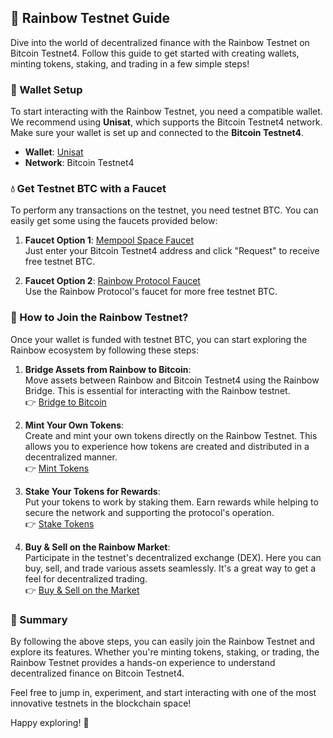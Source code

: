 ## 🌈 **Rainbow Testnet Guide**

Dive into the world of decentralized finance with the Rainbow Testnet on Bitcoin Testnet4. Follow this guide to get started with creating wallets, minting tokens, staking, and trading in a few simple steps!

### **🔑 Wallet Setup**

To start interacting with the Rainbow Testnet, you need a compatible wallet. We recommend using **Unisat**, which supports the Bitcoin Testnet4 network. Make sure your wallet is set up and connected to the **Bitcoin Testnet4**.

- **Wallet**: [Unisat](https://unisat.io)
- **Network**: Bitcoin Testnet4

### **💧 Get Testnet BTC with a Faucet**

To perform any transactions on the testnet, you need testnet BTC. You can easily get some using the faucets provided below:

1. **Faucet Option 1**: [Mempool Space Faucet](https://mempool.space/testnet4/faucet)  
   Just enter your Bitcoin Testnet4 address and click "Request" to receive free testnet BTC.

2. **Faucet Option 2**: [Rainbow Protocol Faucet](https://testnet.rainbowprotocol.xyz/faucet)  
   Use the Rainbow Protocol's faucet for more free testnet BTC.

### **🚀 How to Join the Rainbow Testnet?**

Once your wallet is funded with testnet BTC, you can start exploring the Rainbow ecosystem by following these steps:

1. **Bridge Assets from Rainbow to Bitcoin**:  
   Move assets between Rainbow and Bitcoin Testnet4 using the Rainbow Bridge. This is essential for interacting with the Rainbow testnet.  
   👉 [Bridge to Bitcoin](https://testnet.rainbowprotocol.xyz/dashboard)

2. **Mint Your Own Tokens**:  
   Create and mint your own tokens directly on the Rainbow Testnet. This allows you to experience how tokens are created and distributed in a decentralized manner.  
   👉 [Mint Tokens](https://testnet.rainbowprotocol.xyz/mint)

3. **Stake Your Tokens for Rewards**:  
   Put your tokens to work by staking them. Earn rewards while helping to secure the network and supporting the protocol's operation.  
   👉 [Stake Tokens](https://testnet.rainbowprotocol.xyz/staking)

4. **Buy & Sell on the Rainbow Market**:  
   Participate in the testnet's decentralized exchange (DEX). Here you can buy, sell, and trade various assets seamlessly. It's a great way to get a feel for decentralized trading.  
   👉 [Buy & Sell on the Market](https://testnet.rainbowprotocol.xyz/markets)

### **📝 Summary**

By following the above steps, you can easily join the Rainbow Testnet and explore its features. Whether you're minting tokens, staking, or trading, the Rainbow Testnet provides a hands-on experience to understand decentralized finance on Bitcoin Testnet4.

Feel free to jump in, experiment, and start interacting with one of the most innovative testnets in the blockchain space!

Happy exploring! 🌈
